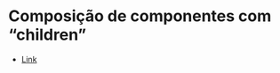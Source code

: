 # Composição de componentes com “children” 

- [Link](https://onebitcode.notion.site/Composi-o-de-componentes-com-children-21945fab7a9f471282d91f05c76f03e6)
